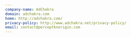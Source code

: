 ```yaml
---
company-name: AdChakra
domain: adchakra.com
home: http://adchakra.com/
privacy-policy: http://www.adchakra.net/privacy-policy/
email: contact@perceptknorigin.com
---
```




